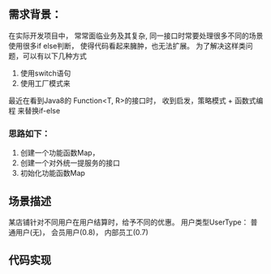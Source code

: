 ## 需求背景：
在实际开发项目中， 常常面临业务及其复杂, 同一接口时常要处理很多不同的场景 使用很多if else判断， 
使得代码看起来臃肿，也无法扩展。 为了解决这样类问题，可以有以下几种方式

1. 使用switch语句
2. 使用工厂模式来

最近在看到Java8的 Function<T, R>的接口时， 收到启发，策略模式 + 函数式编程 来替换if-else
### 思路如下：
 1. 创建一个功能函数Map， 
 2. 创建一个对外统一提服务的接口
 3. 初始化功能函数Map
 
## 场景描述
某店铺针对不同用户在用户结算时，给予不同的优惠。
用户类型UserType： 普通用户(无)， 会员用户(0.8)， 内部员工(0.7)
 
## 代码实现

 
 
    